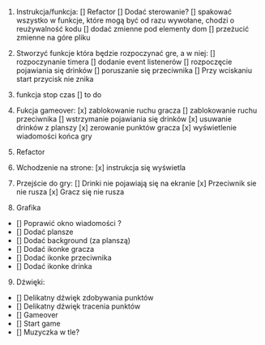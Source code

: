 1. Instrukcja/funkcja:
[] Refactor
[] Dodać sterowanie?
[] spakować wszystko w funkcje, które mogą być od razu wywołane, chodzi o reużywalność kodu
[] dodać zmienne pod elementy dom
[] przeżucić zmienne na góre pliku

2. Stworzyć funkcje która będzie rozpoczynać gre, a w niej:
[] rozpoczynanie timera
[] dodanie event listenerów
[] rozpoczęcie pojawiania się drinków
[] poruszanie się przeciwnika
[] Przy wciskaniu start przycisk nie znika

3. funkcja stop czas
[] to do

4. Fukcja gameover:
[x] zablokowanie ruchu gracza
[] zablokowanie ruchu przeciwnika
[] wstrzymanie pojawiania się drinków
[x] usuwanie drinków z planszy
[x] zerowanie punktów gracza
[x] wyświetlenie wiadomości końca gry

5. Refactor

6. Wchodzenie na strone:
[x] instrukcja się wyświetla

7. Przejście do gry:
[] Drinki nie pojawiają się na ekranie
[x] Przeciwnik sie nie rusza
[x] Gracz się nie rusza

8. Grafika
- [] Poprawić okno wiadomości ?
- [] Dodać plansze
- [] Dodać background (za planszą)
- [] Dodać ikonke gracza
- [] Dodać ikonke przeciwnika
- [] Dodać ikonke drinka

9. Dźwięki: 
- [] Delikatny dźwięk zdobywania punktów
- [] Delikatny dźwięk tracenia punktów
- [] Gameover
- [] Start game
- [] Muzyczka w tle?
